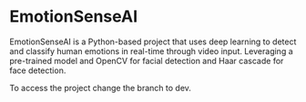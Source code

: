 # EmotionSenseAI
EmotionSenseAI is a Python-based project that uses deep learning to detect and classify human emotions in real-time through video input. Leveraging a pre-trained model and OpenCV for facial detection and Haar cascade for face detection. 


To access the project change the branch to dev.
